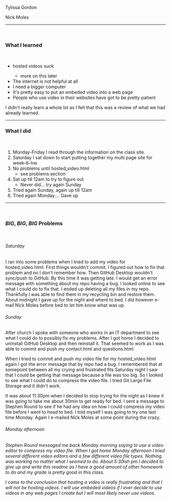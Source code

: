 Tylissa Gordon

Nick Moles
<hr />
<br/>
<h3>What I learned</h3>
<br/>
<ul>
  <li>hosted videos suck</li>
    <ul>
      <li>more on this later</li>
    </ul>

  <li>The internet is not helpful at all</li>
  <li>I need a bigger computer</li>
  <li>It's pretty easy to put an embeded video into a web page</li>
  <li>People who use video in their websites have got to be pretty patient</li>
</ul>
<p>I didn't really learn a whole lot as I felt that this was a review of what we had already learned.</p>
<hr />
<h3>What I did</h3>
<br/>
<ol>
  <li>Monday-Friday I read through the information on the class site.</li>
  <li>Saturday I sat down to start putting together my multi page site for week-6-hw.</li>
  <li>No problems until hosted_video.html
    <ul>
      <li>see problems section</li>
    </ul>
  </li>
  <li>Sat up till 12am to try to figure out
    <ul>
      <li>Never did... try again Sunday</li>
    </ul>
  </li>
  <li>Tried again Sunday, again up till 12am</li>
  <li>Tried again Monday.... Gave up</li>
</ol>
<hr />
<br/>
<h3>
  <em><strong>BIG</strong></em>, <em><strong>BIG</strong></em>, <em><strong>BIG</strong></em> Problems
</h3>
<br/>
<h6>Saturday</h6>
<p>I ran into some problems when I tried to add my video for hosted_video.html. First things wouldn't commit. I figured out how to fix that problem and no I don't remember how. Then GitHub Desktop wouldn't sync/push to GitHub. By this time it was getting late. I would get an error message with something about my repo having a bug. I looked online to see what I could do to fix that. I ended up deleting all my files in my repo. Thankfully I was able to find them in my recycling bin and restore them. About midnight I gave up for the night and whent to bed. I did however e-mail Nick Moles before bed to let him know what was up.</p>
<h6>Sunday</h6>
<p>After church I spoke with someone who works in an IT department to see what I could do to possibly fix my problems. After I got home I decided to uninstall GitHub Desktop and then reinstall it. That seemed to work as I was able to commit and push my contact.html and questions.html.</p>
<p>When I tried to commit and push my video file for my hosted_video.html again I got the error message that by repo had a bug. I remembered that at somepoint between all my crying and frustrated fits Saturday night I saw that I could be getting that message because a file was too big. So I looked to see what I could do to compress the video file. I tried Git Large File Storage and it didn't work.</p>
<p>It was about 11:30pm when I decided to stop trying for the night as I knew it was going to take me about 30min to get ready for bed. I sent a message to Stephen Round to see if he had any idea on how I could compress my video file before I went to head to bed. I told myself I was going to try one last time Monday. Again I e-mailed Nick Moles at some point during the crazy.</p>
<h6>Monday afternoon<h6>
<p>Stephen Round messaged me back Monday morning saying to use a video editor to compress my video file. When I got home Monday afternoon I tried several different video editors and a few different video file types. Nothing was working no matter what I seemed to do. About 5:30ish pm I decided to give up and write this readme as I have a good amount of other homework to do and my grade is pretty good in this class.</P>
<p>I came to the conclusion that hosting a video is really frustrating and that I will not be hosting videos. I will use embeded videos if I ever decide to use videos in any web pages I create but I will most likely never use videos.</p>
